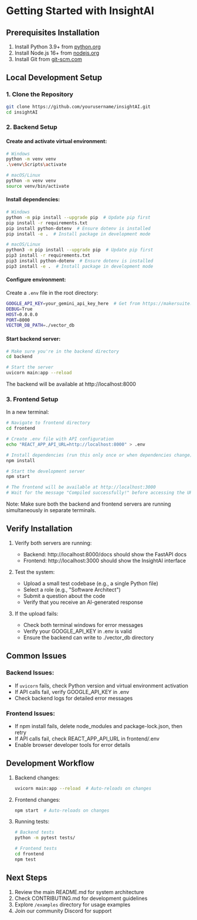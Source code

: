 # Getting Started with InsightAI

## Prerequisites Installation

1. Install Python 3.9+ from [python.org](https://python.org)
2. Install Node.js 16+ from [nodejs.org](https://nodejs.org)
3. Install Git from [git-scm.com](https://git-scm.com)

## Local Development Setup

### 1. Clone the Repository
```bash
git clone https://github.com/yourusername/insightAI.git
cd insightAI
```

### 2. Backend Setup

#### Create and activate virtual environment:
```bash
# Windows
python -m venv venv
.\venv\Scripts\activate

# macOS/Linux
python -m venv venv
source venv/bin/activate
```

#### Install dependencies:
```bash
# Windows
python -m pip install --upgrade pip  # Update pip first
pip install -r requirements.txt
pip install python-dotenv  # Ensure dotenv is installed
pip install -e .  # Install package in development mode

# macOS/Linux
python3 -m pip install --upgrade pip  # Update pip first
pip3 install -r requirements.txt
pip3 install python-dotenv  # Ensure dotenv is installed
pip3 install -e .  # Install package in development mode
```

#### Configure environment:
Create a `.env` file in the root directory:
```bash
GOOGLE_API_KEY=your_gemini_api_key_here  # Get from https://makersuite.google.com/app/apikey
DEBUG=True
HOST=0.0.0.0
PORT=8000
VECTOR_DB_PATH=./vector_db
```

#### Start backend server:
```bash
# Make sure you're in the backend directory
cd backend

# Start the server
uvicorn main:app --reload
```

The backend will be available at http://localhost:8000

### 3. Frontend Setup

In a new terminal:
```bash
# Navigate to frontend directory
cd frontend

# Create .env file with API configuration
echo "REACT_APP_API_URL=http://localhost:8000" > .env

# Install dependencies (run this only once or when dependencies change)
npm install

# Start the development server
npm start

# The frontend will be available at http://localhost:3000
# Wait for the message "Compiled successfully!" before accessing the URL
```

Note: Make sure both the backend and frontend servers are running simultaneously in separate terminals.

## Verify Installation

1. Verify both servers are running:
   - Backend: http://localhost:8000/docs should show the FastAPI docs
   - Frontend: http://localhost:3000 should show the InsightAI interface

2. Test the system:
   - Upload a small test codebase (e.g., a single Python file)
   - Select a role (e.g., "Software Architect")
   - Submit a question about the code
   - Verify that you receive an AI-generated response

3. If the upload fails:
   - Check both terminal windows for error messages
   - Verify your GOOGLE_API_KEY in .env is valid
   - Ensure the backend can write to ./vector_db directory

## Common Issues

### Backend Issues:
- If `uvicorn` fails, check Python version and virtual environment activation
- If API calls fail, verify GOOGLE_API_KEY in .env
- Check backend logs for detailed error messages

### Frontend Issues:
- If npm install fails, delete node_modules and package-lock.json, then retry
- If API calls fail, check REACT_APP_API_URL in frontend/.env
- Enable browser developer tools for error details

## Development Workflow

1. Backend changes:
   ```bash
   uvicorn main:app --reload  # Auto-reloads on changes
   ```

2. Frontend changes:
   ```bash
   npm start  # Auto-reloads on changes
   ```

3. Running tests:
   ```bash
   # Backend tests
   python -m pytest tests/

   # Frontend tests
   cd frontend
   npm test
   ```

## Next Steps

1. Review the main README.md for system architecture
2. Check CONTRIBUTING.md for development guidelines
3. Explore `/examples` directory for usage examples
4. Join our community Discord for support
